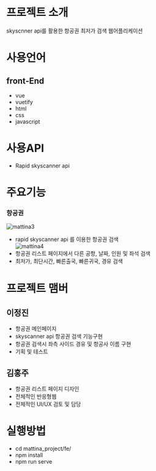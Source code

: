 # 프로젝트 소개
 skyscnner api를 활용한 항공권 최저가 검색
 웹어플리케이션
 
 # 사용언어  
  ## front-End
   * vue
   * vuetify
   * html
   * css
   * javascript
     
 # 사용API
   * Rapid skyscanner api
   
# 주요기능
 ### 항공권 
  ![mattina3](https://user-images.githubusercontent.com/58238859/78316574-fab80a00-759a-11ea-8123-799487f04c09.gif)<br>
   * rapid skyscanner api 를 이용한 항공권 검색<br>
  ![mattina4](https://user-images.githubusercontent.com/58238859/78316692-436fc300-759b-11ea-966c-f4a6a2d6eff5.gif)<br>
   * 항공권 리스트 페이지에서 다른 공항, 날짜, 인원 및 좌석 검색   
   * 최저가, 최단시간, 빠른출국, 빠른귀국, 경유 검색
   

      
# 프로젝트 맴버
  ## 이정진
   * 항공권 메인페이지
   * skyscanner api 항공권 검색 기능구현
   * 항공권 검색시 좌측 사이드 경유 및 항공사 이름 구현
   * 기획 및 테스트
  ## 김홍주
   * 항공권 리스트 페이지 디자인
   * 전체적인 반응형웹
   * 전체적인 UI/UX 검토 및 담당
    
 # 실행방법
  * cd mattina_project/fe/
  * npm install
  * npm run serve
